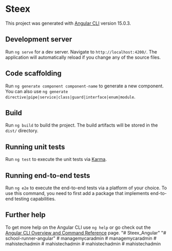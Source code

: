 # Steex

This project was generated with [Angular CLI](https://github.com/angular/angular-cli) version 15.0.3.

## Development server

Run `ng serve` for a dev server. Navigate to `http://localhost:4200/`. The application will automatically reload if you change any of the source files.

## Code scaffolding

Run `ng generate component component-name` to generate a new component. You can also use `ng generate directive|pipe|service|class|guard|interface|enum|module`.

## Build

Run `ng build` to build the project. The build artifacts will be stored in the `dist/` directory.

## Running unit tests

Run `ng test` to execute the unit tests via [Karma](https://karma-runner.github.io).

## Running end-to-end tests

Run `ng e2e` to execute the end-to-end tests via a platform of your choice. To use this command, you need to first add a package that implements end-to-end testing capabilities.

## Further help

To get more help on the Angular CLI use `ng help` or go check out the [Angular CLI Overview and Command Reference](https://angular.io/cli) page.
"# Steex_Angular" 
"# school-runner-angular" 
#   m a n a g e m y c a r a d m i n  
 #   m a n a g e m y c a r a d m i n  
 #   m a h i s t e c h a d m i n  
 #   m a h i s t e c h a d m i n  
 #   m a h i s t e c h a d m i n  
 #   m a h i s t e c h a d m i n  
 